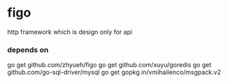 # figo  
http framework which is design only for api  

### depends on   
go get github.com/zhyueh/figo
go get github.com/xuyu/goredis
go get github.com/go-sql-driver/mysql
go get gopkg.in/vmihailenco/msgpack.v2
